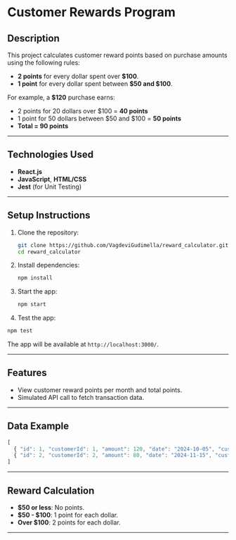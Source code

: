 # Customer Rewards Program

## **Description**
This project calculates customer reward points based on purchase amounts using the following rules:
- **2 points** for every dollar spent over **$100**.
- **1 point** for every dollar spent between **$50 and $100**.

For example, a **$120** purchase earns:
- 2 points for 20 dollars over $100 = **40 points**
- 1 point for 50 dollars between $50 and $100 = **50 points**
- **Total = 90 points**
---

## **Technologies Used**
- **React.js**
- **JavaScript**, **HTML/CSS**
- **Jest** (for Unit Testing)

---

## **Setup Instructions**
1. Clone the repository:
   ```bash
   git clone https://github.com/VagdeviGudimella/reward_calculator.git
   cd reward_calculator
   ```
2. Install dependencies:
   ```bash
   npm install
   ```
3. Start the app:
   ```bash
   npm start
   ```
 4. Test the app:
   ```bash
   npm test
   ```
   The app will be available at `http://localhost:3000/`.

---

## **Features**
- View customer reward points per month and total points.
- Simulated API call to fetch transaction data.

---

## **Data Example**
```javascript
[
  { "id": 1, "customerId": 1, "amount": 120, "date": "2024-10-05", "customerName": "User1" },
  { "id": 2, "customerId": 2, "amount": 80, "date": "2024-11-15", "customerName": "User2" }
]
```

---

## **Reward Calculation**
- **$50 or less**: No points.
- **$50 - $100**: 1 point for each dollar.
- **Over $100**: 2 points for each dollar.

---

